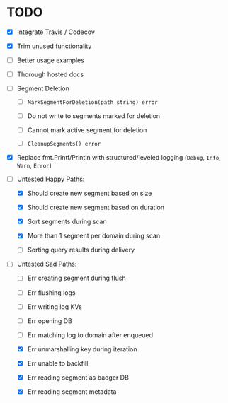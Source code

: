 # TODO

- [x] Integrate Travis / Codecov

- [x] Trim unused functionality

- [ ] Better usage examples

- [ ] Thorough hosted docs

- [ ] Segment Deletion

    - [ ] `MarkSegmentForDeletion(path string) error`

    - [ ] Do not write to segments marked for deletion

    - [ ] Cannot mark active segment for deletion

    - [ ] `CleanupSegments() error`

- [x] Replace fmt.Printf/Println with structured/leveled logging (`Debug`, `Info`, `Warn`, `Error`)

- [ ] Untested Happy Paths:

    - [x] Should create new segment based on size

    - [x] Should create new segment based on duration

    - [x] Sort segments during scan

    - [x] More than 1 segment per domain during scan

    - [ ] Sorting query results during delivery

- [ ] Untested Sad Paths:

    - [ ] Err creating segment during flush

    - [ ] Err flushing logs

    - [ ] Err writing log KVs

    - [ ] Err opening DB


    - [ ] Err matching log to domain after enqueued
    - [x] Err unmarshalling key during iteration

    - [x] Err unable to backfill

    - [x] Err reading segment as badger DB

    - [x] Err reading segment metadata